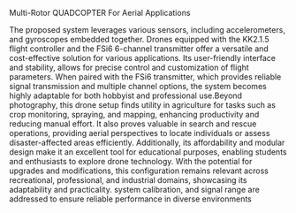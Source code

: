 Multi-Rotor QUADCOPTER For Aerial Applications

The proposed system leverages various sensors, including accelerometers, and gyroscopes embedded together. Drones equipped with the KK2.1.5 flight controller and the FSi6 6-channel transmitter offer a versatile and cost-effective solution for various applications. Its user-friendly interface and stability, allows for precise control and customization of flight parameters.
When paired with the FSi6 transmitter, which provides reliable signal transmission and multiple channel options, the system becomes highly adaptable for both hobbyist and professional use.Beyond photography, this drone setup finds utility in agriculture for tasks such as crop monitoring, spraying, and mapping, enhancing productivity and reducing manual effort. It also proves valuable in search and rescue operations, providing aerial perspectives to locate individuals or assess disaster-affected areas efficiently.
Additionally, its affordability and modular design make it an excellent tool for educational purposes, enabling students and enthusiasts to explore drone technology. With the potential for upgrades and modifications, this configuration remains relevant across recreational, professional, and industrial domains, showcasing its adaptability and practicality.
system calibration, and signal range are addressed to ensure reliable performance in diverse environments
